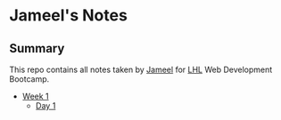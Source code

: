 # Jameel's Notes
## Summary
This repo contains all notes taken by [Jameel](https://github.com/jimycode) for [LHL](https://www.lighthouselabs.ca/) Web Development Bootcamp.
* [Week 1](/Week_1)
    * [Day 1](/Week_1/Day_1)
